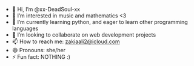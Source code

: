 - 👋 Hi, I’m @xx-DeadSoul-xx
- 👀 I’m interested in music and mathematics <3
- 🌱 I’m currently learning python, and eager to learn other programming languages
- 💞️ I’m looking to collaborate on web development projects
- 📫 How to reach me: zakiaali2@icloud.com
- 😄 Pronouns: she/her
- ⚡ Fun fact: NOTHING :)

<!---
xx-DeadSoul-xx/xx-DeadSoul-xx is a ✨ special ✨ repository because its `README.md` (this file) appears on your GitHub profile.
You can click the Preview link to take a look at your changes.
--->
